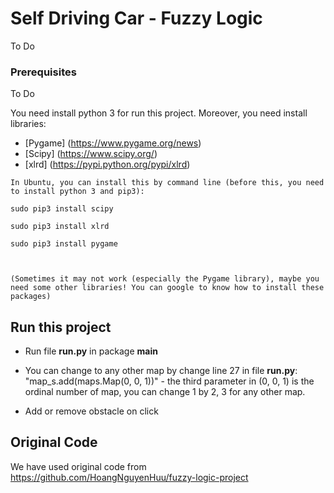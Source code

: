 # Self Driving Car - Fuzzy Logic

To Do

### Prerequisites

To Do

You need install python 3 for run this project. Moreover, you need install libraries:
* [Pygame] (https://www.pygame.org/news)
* [Scipy] (https://www.scipy.org/)
* [xlrd] (https://pypi.python.org/pypi/xlrd)

```
In Ubuntu, you can install this by command line (before this, you need to install python 3 and pip3):

sudo pip3 install scipy

sudo pip3 install xlrd

sudo pip3 install pygame



(Sometimes it may not work (especially the Pygame library), maybe you need some other libraries! You can google to know how to install these packages)
```

## Run this project

- Run file **run.py** in package **main**

- You can change to any other map by change line 27 in file **run.py**: "map_s.add(maps.Map(0, 0, 1))" -
the third parameter in (0, 0, 1) is the ordinal number of map, you can change 1 by 2, 3 for any other map.

- Add or remove obstacle on click

## Original Code
We have used original code from https://github.com/HoangNguyenHuu/fuzzy-logic-project